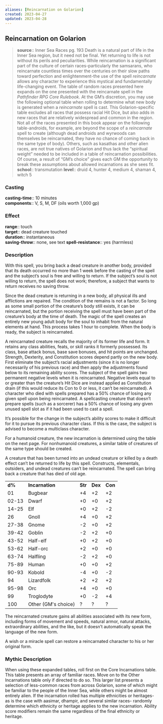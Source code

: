```yaml
---
aliases: [Reincarnation on Golarion]
created: 2023-04-27
updated: 2023-04-28
---
```


## Reincarnation on Golarion

>**source**:: Inner Sea Races pg. 193 Death is a natural part of life in the Inner Sea region, but it need not be final. Yet returning to life is not without its perils and peculiarities. While reincarnation is a significant part of the culture of certain races-particularly the samsarans, who reincarnate countless times over the centuries on their slow paths toward perfection and enlightenment-the use of the spell *reincarnate* allows any character to experience this mystical and fundamentally life-changing event. The table of random races presented here expands on the one presented with the reincarnate spell in the *Pathfinder RPG Core Rulebook*. At the GM’s discretion, you may use the following optional table when rolling to determine what new body is generated when a *reincarnate* spell is cast. This Golarion-specific table excludes all races that possess racial Hit Dice, but also adds in new races that are relatively widespread and common in the region. Not all of the races presented in this book appear on the following table-androids, for example, are beyond the scope of a *reincarnate* spell to create (although dead androids and wyrwoods can themselves be reincarnated, they have no chance of coming back in the same type of body). Others, such as kasathas and other alien races, are not true natives of Golarion and thus lack the “spiritual weight” needed to be included in a table of reincarnation possibilities. Of course, a result of “GM’s choice” gives each GM the opportunity to break these assumptions about allowed incarnations as she sees fit.  
**school**:: transmutation
**level**:: druid 4, hunter 4, medium 4, shaman 4, witch 5

### Casting

**casting-time**:: 10 minutes  
**components**:: V, S, M, DF (oils worth 1,000 gp)

### Effect

**range**:: touch  
**target**:: dead creature touched  
**duration**:: instantaneous  
**saving-throw**:: none, see text
**spell-resistance**:: yes (harmless)

### Description

With this spell, you bring back a dead creature in another body, provided that its death occurred no more than 1 week before the casting of the spell and the subject’s soul is free and willing to return. If the subject’s soul is not willing to return, the spell does not work; therefore, a subject that wants to return receives no saving throw.  
  
Since the dead creature is returning in a new body, all physical ills and afflictions are repaired. The condition of the remains is not a factor. So long as some small portion of the creature’s body still exists, it can be reincarnated, but the portion receiving the spell must have been part of the creature’s body at the time of death. The magic of the spell creates an entirely new young adult body for the soul to inhabit from the natural elements at hand. This process takes 1 hour to complete. When the body is ready, the subject is reincarnated.  
  
A reincarnated creature recalls the majority of its former life and form. It retains any class abilities, feats, or skill ranks it formerly possessed. Its class, base attack bonus, base save bonuses, and hit points are unchanged. Strength, Dexterity, and Constitution scores depend partly on the new body. First eliminate the subject’s racial adjustments (since it is no longer necessarily of his previous race) and then apply the adjustments found below to its remaining ability scores. The subject of the spell gains two permanent negative levels when it is reincarnated. Negative levels equal to or greater than the creature’s Hit Dice are instead applied as Constitution drain (if this would reduce its Con to 0 or less, it can’t be reincarnated). A character who died with spells prepared has a 50% chance of losing any given spell upon being reincarnated. A spellcasting creature that doesn’t prepare spells (such as a sorcerer) has a 50% chance of losing any given unused spell slot as if it had been used to cast a spell.  
  
It’s possible for the change in the subject’s ability scores to make it difficult for it to pursue its previous character class. If this is the case, the subject is advised to become a multiclass character.  
  
For a humanoid creature, the new incarnation is determined using the table on the next page. For nonhumanoid creatures, a similar table of creatures of the same type should be created.  
  
A creature that has been turned into an undead creature or killed by a death effect can’t be returned to life by this spell. Constructs, elementals, outsiders, and undead creatures can’t be reincarnated. The spell can bring back a creature that has died of old age.

|        |                     |         |         |         |
|--------|---------------------|---------|---------|---------|
| **d%** | **Incarnation**     | **Str** | **Dex** | **Con** |
| 01     | Bugbear             | +4      | +2      | +2      |
| 02-13  | Dwarf               | +0      | +0      | +2      |
| 14-25  | Elf                 | +0      | +2      | -2      |
| 26     | Gnoll               | +4      | +0      | +2      |
| 27-38  | Gnome               | -2      | +0      | +2      |
| 39-42  | Goblin              | -2      | +2      | +0      |
| 43-52  | Half-elf            | +0      | +2      | +0      |
| 53-62  | Half-orc            | +2      | +0      | +0      |
| 63-74  | Halfling            | -2      | +2      | +0      |
| 75-89  | Human               | +0      | +0      | +2      |
| 90-93  | Kobold              | -4      | +0      | -2      |
| 94     | Lizardfolk          | +2      | +2      | +2      |
| 95-98  | Orc                 | +4      | +0      | +0      |
| 99     | Troglodyte          | +0      | -2      | +4      |
| 100    | Other (GM's choice) | ?       | ?       | ?       |

  
The reincarnated creature gains all abilities associated with its new form, including forms of movement and speeds, natural armor, natural attacks, extraordinary abilities, and the like, but it doesn’t automatically speak the language of the new form.  
  
A wish or a miracle spell can restore a reincarnated character to his or her original form.  
  

### Mythic Description

  
When using these expanded tables, roll first on the Core Incarnations table. This table presents an array of familiar races. Move on to the Other Incarnations table only if directed to do so. This larger list presents a selection of less-common races from across Golarion, some of which might be familiar to the people of the Inner Sea, while others might be almost entirely alien. If the incarnation rolled has multiple ethnicities or heritages-as is the case with aasimar, dhampir, and several similar races- randomly determine which ethnicity or heritage applies to the new incarnation. Ability score modifiers remain the same regardless of the final ethnicity or heritage.
